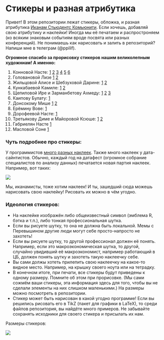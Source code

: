 # Стикеры и разная атрибутика

Привет! В этом репозитории лежат стикеры, обложка, и разная атрибутика [Иканам Стьюдентс Комьюнити](https://vk.com/ikanam). Если хочешь, добавляй свою атрибутику и наклейки! Иногда мы её печатаем и распростроняем (ко всяким знаковым событиям вроде посвята или разных конференций). Не понимаешь как нарисовать и залить в репозиторий? Напиши мне в телеграм (@ppilif).

__Огромное спасибо за прорисовку стикеров нашим великолепным художниам! А именно:__

1. Конновой Насте: [1](https://github.com/FUlyankin/stickers/blob/master/cover.png) [2](https://github.com/FUlyankin/stickers/blob/master/2-itog_stickers/swan.png)  [3](https://github.com/FUlyankin/stickers/blob/master/2-itog_stickers/posvyat.png) [4](https://github.com/FUlyankin/stickers/blob/master/2-itog_stickers/Micro_Macro.png) [5](https://github.com/FUlyankin/stickers/blob/master/2-itog_stickers/Ekanam_minimal.png)  [6](https://github.com/FUlyankin/stickers/tree/master/merch_2019)
1. Головановой Лизе [1](https://github.com/FUlyankin/stickers/blob/master/2-itog_stickers/potom_spat.png) [2](https://github.com/FUlyankin/stickers/blob/master/2-itog_stickers/pdf/mouse_learning.pdf)
2. Жильцовой Алисе и Шебзуховой Дарине:  [1](https://github.com/FUlyankin/stickers/blob/master/2-itog_stickers/pot.png) [2](https://github.com/FUlyankin/stickers/blob/master/2-itog_stickers/elips.png)
2. Кункабаевой Камиле: [1](https://github.com/FUlyankin/stickers/blob/master/2-itog_stickers/wolfram.png) [2](https://github.com/FUlyankin/stickers/blob/master/2-itog_stickers/var.png)
3. Щепиловой Ире и Зарманбетову Ахмеду: [1](https://github.com/FUlyankin/stickers/blob/master/2-itog_stickers/truth.png) [2](https://github.com/FUlyankin/stickers/blob/master/2-itog_stickers/economy.png) [3](https://github.com/FUlyankin/stickers/blob/master/2-itog_stickers/pdf/beta_1.pdf)
4. Каипову Булату: [1](https://github.com/FUlyankin/stickers/blob/master/2-itog_stickers/porno.png)
5. Донсокому Мише [1](https://github.com/FUlyankin/stickers/blob/master/2-itog_stickers/ne.png) [2](https://github.com/FUlyankin/stickers/blob/master/2-itog_stickers/keins.png)
6. Ерёмину Вове: [1](https://github.com/FUlyankin/stickers/blob/master/2-itog_stickers/r_py.png)
7. Дорофеевой Насте: [1](https://github.com/FUlyankin/stickers/blob/master/2-itog_stickers/run.png)
8. Третьякову Диме и Майоровой Ксюше: [1](https://github.com/FUlyankin/stickers/blob/master/2-itog_stickers/commet.jpg) [2](https://github.com/FUlyankin/stickers/blob/master/2-itog_stickers/2.png)
9. Габриелян Насте [1](https://github.com/FUlyankin/stickers/blob/master/2-itog_stickers/pdf/is_lm.pdf)
10. Масловой Соне [1](https://github.com/FUlyankin/stickers/blob/master/2-itog_stickers/pdf/data_cry.jpg)


### Чуть подробнее про стикеры:

У программистов [много разных наклеек](http://hexb.in/). Также много наклеек у дата-сайнтистов. Обычно, каждый год на датафест (огромное собрание специалистов по анализу данных) печатается новая партия наклеек. Например, вот таких:

![ ](https://raw.githubusercontent.com/FUlyankin/stickers/master/DataFest_Stikers/DF.jpg)

Мы, иканамисты, тоже хотим наклеек! И ты, зашедший сюда можешь нарисовать свою наклейку! Рисовать их можно в чём угодно.

### Идеология стикеров:

* На наклейке изображён либо общеизвестный символ (эмблема R, бэтка и т.п.), либо тонкая профессиональная шутка.
* Если вы рисуете шутку, то она не должна быть локальной.  Мемы с Перевышином другие люди могут себе просто-напросто не захотеть!
* Если вы рисуете шутку, то другой профессионал должен её понять. Например, если это макроэкономическая шутка, то другой, случайно увидивший её макроэкономист, например работающий в ЦБ, должен понять шутку и захотеть такую наклеечку себе.
* Вы сами должы хотеть прилепить свою наклеечку на какое-то видное место. Например, на крышку своего ноута или на тетрадку.
* В конечном итоге, при печати, все стикеры будут приведены к одному размеру. Помните об этом при прорисовке. (Мы сами сожмём ваши стикеры, эта информация здесь для того, чтобы вы не сделали элементы на них слишком маленькими.)  На размеры можно посмотреть в репозитории.
* Стикер может быть нарисован в какой угодно программе! Если вы решились рисовать его в TikZ (пакет для графики в LaTeX), то среди файлов репозитория, вы найдёте много примеров. Не забывайте сохранять исходники для своего стикера и присылать их нам.

Размеры стикеров:

![](https://raw.githubusercontent.com/FUlyankin/stickers/master/dimensions.png)
